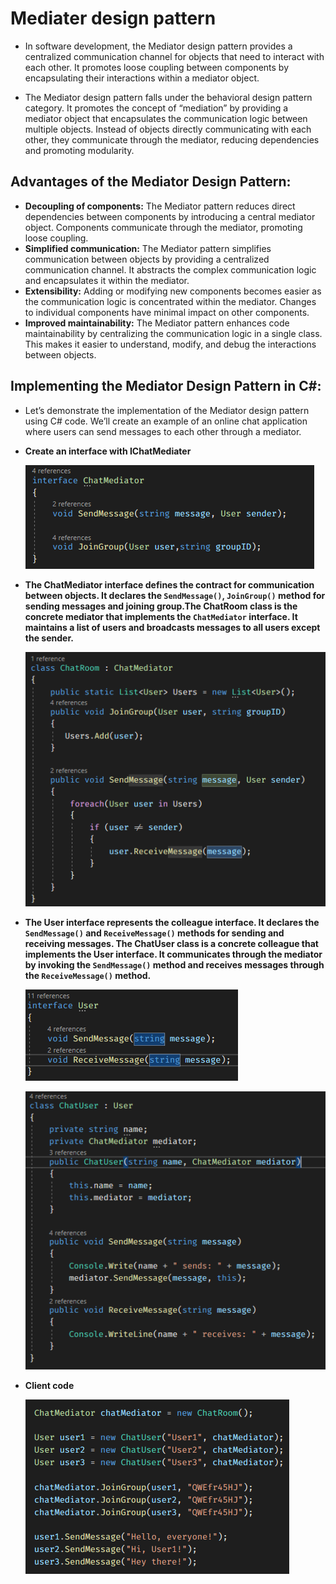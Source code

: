 
# Mediater design pattern

- In software development, the Mediator design pattern provides a centralized communication channel for objects that need to interact with each other. It promotes loose coupling between components by encapsulating their interactions within a mediator object.
  
- The Mediator design pattern falls under the behavioral design pattern category. It promotes the concept of “mediation” by providing a mediator object that encapsulates the communication logic between multiple objects. Instead of objects directly communicating with each other, they communicate through the mediator, reducing dependencies and promoting modularity.

## Advantages of the Mediator Design Pattern:

- **Decoupling of components:** The Mediator pattern reduces direct dependencies between components by introducing a central mediator object. Components communicate through the mediator, promoting loose coupling.
- **Simplified communication:** The Mediator pattern simplifies communication between objects by providing a centralized communication channel. It abstracts the complex communication logic and encapsulates it within the mediator.
- **Extensibility:** Adding or modifying new components becomes easier as the communication logic is concentrated within the mediator. Changes to individual components have minimal impact on other components.
- **Improved maintainability:** The Mediator pattern enhances code maintainability by centralizing the communication logic in a single class. This makes it easier to understand, modify, and debug the interactions between objects.
  
## Implementing the Mediator Design Pattern in C#:

 - Let’s demonstrate the implementation of the Mediator design pattern using C# code. We’ll create an example of an online chat application where users can send messages to each other through a mediator.

 - **Create an interface with IChatMediater**

   ![image](https://github.com/dotnet-simformsolutions/mediater-design-pattern/blob/master/images/273192359-cef09d23-b905-4cae-b37f-b8197f370853.png)


 - **The ChatMediator interface defines the contract for communication between objects. It declares the `SendMessage()`, `JoinGroup()` method for sending messages and joining group.The ChatRoom class is the concrete mediator that implements the `ChatMediator` interface. It maintains a list of users and broadcasts messages to all users except the sender.**

   ![image](https://github.com/dotnet-simformsolutions/mediater-design-pattern/blob/master/images/273192760-454b1b66-4a08-43e4-becb-f333170631a7.png)
   
 - **The User interface represents the colleague interface. It declares the `SendMessage()` and `ReceiveMessage()` methods for sending and receiving messages. The ChatUser class is a concrete colleague that implements the User interface. It communicates through the mediator by invoking the `SendMessage()` method and receives messages through the `ReceiveMessage()` method.**

   ![image](https://github.com/dotnet-simformsolutions/mediater-design-pattern/blob/master/images/273193513-4fb20443-b50c-4908-92e7-a6be138f7da1.png)

   ![image](https://github.com/dotnet-simformsolutions/mediater-design-pattern/blob/master/images/273193533-2fbb05fa-9728-4867-9a34-b1c49af6999f.png)


 - **Client code**

   ![image](https://github.com/dotnet-simformsolutions/mediater-design-pattern/blob/master/images/273193636-c602ffed-7bb0-4011-b572-140af99e8434.png)








